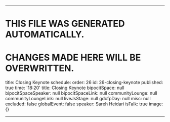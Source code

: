 ----

# THIS FILE WAS GENERATED AUTOMATICALLY.
# CHANGES MADE HERE WILL BE OVERWRITTEN.

title: Closing Keynote
schedule:
  order: 26
  id: 26-closing-keynote
  published: true
  time: '18:20'
  title: Closing Keynote
  bipocitSpace: null
  bipocitSpaceSpeaker: null
  bipocitSpaceLink: null
  communityLounge: null
  communityLoungeLink: null
  liveJsStage: null
  gdcfpDay: null
  misc: null
  excluded: false
  globalEvent: false
  speaker: Sareh Heidari
  isTalk: true
  image: {}

----

